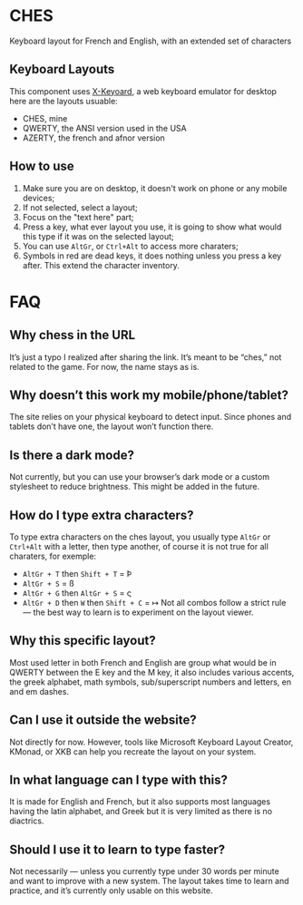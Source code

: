 CHES
================================================================================

Keyboard layout for French and English, with an extended set of characters

Keyboard Layouts
--------------------------------------------------------------------------------

This component uses [X-Keyoard](https://github.com/OneDeadKey/x-keyboard/tree/master), a web keyboard emulator for desktop here are the layouts usuable:
- CHES, mine
- QWERTY, the ANSI version used in the USA
- AZERTY, the french and afnor version

## How to use
1. Make sure you are on desktop, it doesn't work on phone or any mobile devices;
2. If not selected, select a layout;
3. Focus on the "text here" part;
4. Press a key, what ever layout you use, it is going to show what would this type if it was on the selected layout;
5. You can use `AltGr`, or `Ctrl+Alt` to access more charaters;
6. Symbols in red are dead keys, it does nothing unless you press a key after. This extend the character inventory.

# FAQ
## Why chess in the URL
It’s just a typo I realized after sharing the link. It’s meant to be “ches,” not related to the game. For now, the name stays as is.
## Why doesn’t this work my mobile/phone/tablet?
The site relies on your physical keyboard to detect input. Since phones and tablets don’t have one, the layout won’t function there.
## Is there a dark mode?
Not currently, but you can use your browser’s dark mode or a custom stylesheet to reduce brightness. This might be added in the future.
## How do I type extra characters?
To type extra characters on the ches layout, you usually type `AltGr` or `Ctrl+Alt` with a letter, then type another, of course it is not true for all charaters, for exemple:
- `AltGr + T` then `Shift + T` = Þ
- `AltGr + S` = ß
- `AltGr + G` then `AltGr + S` = ς
- `AltGr + D` then `W` then `Shift + C` = ↦
Not all combos follow a strict rule — the best way to learn is to experiment on the layout viewer.
## Why this specific layout?
Most used letter in both French and English are group what would be in QWERTY between the E key and the M key, it also includes various accents, the greek alphabet, math symbols, sub/superscript numbers and letters, en and em dashes.
## Can I use it outside the website?
Not directly for now. However, tools like Microsoft Keyboard Layout Creator, KMonad, or XKB can help you recreate the layout on your system.
## In what language can I type with this?
It is made for English and French, but it also supports most languages having the latin alphabet, and Greek but it is very limited as there is no diactrics.
## Should I use it to learn to type faster?
Not necessarily — unless you currently type under 30 words per minute and want to improve with a new system. The layout takes time to learn and practice, and it’s currently only usable on this website.
